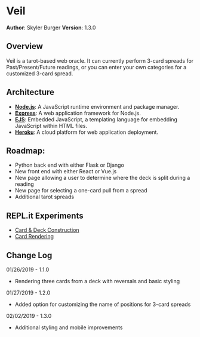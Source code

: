 # Veil

**Author**: Skyler Burger
**Version**: 1.3.0

## Overview
Veil is a tarot-based web oracle. It can currently perform 3-card spreads for Past/Present/Future readings, or you can enter your own categories for a customized 3-card spread.

## Architecture
- **[Node.js](https://nodejs.org/en/)**: A JavaScript runtime environment and package manager.
- **[Express](https://expressjs.com/)**: A web application framework for Node.js.
- **[EJS](https://ejs.co/)**: Embedded JavaScript, a templating language for embedding JavaScript within HTML files.
- **[Heroku](https://www.heroku.com/)**: A cloud platform for web application deployment.

## Roadmap:
- Python back end with either Flask or Django
- New front end with either React or Vue.js
- New page allowing a user to determine where the deck is split during a reading
- New page for selecting a one-card pull from a spread
- Additional tarot spreads

## REPL.it Experiments
- <a href="https://repl.it/@Skybur/Tarot-App-Card-and-Deck-Construction" target="_blank">Card & Deck Construction</a>
- <a href="https://repl.it/@Skybur/Tarot-App-Card-Rendering" target="_blank">Card Rendering</a>

## Change Log
01/26/2019 - 1.1.0
- Rendering three cards from a deck with reversals and basic styling

01/27/2019 - 1.2.0
- Added option for customizing the name of positions for 3-card spreads

02/02/2019 - 1.3.0
- Additional styling and mobile improvements

